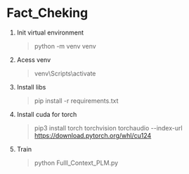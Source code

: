 # Fact_Cheking

1. Init virtual environment
   > python -m venv venv
2. Acess venv
   > venv\Scripts\activate
3. Install libs
   > pip install -r requirements.txt
4. Install cuda for torch
   > pip3 install torch torchvision torchaudio --index-url https://download.pytorch.org/whl/cu124
5. Train
   > python Fulll_Context_PLM.py
